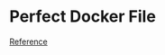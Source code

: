 # Perfect Docker File

[Reference](https://luis-sena.medium.com/creating-the-perfect-python-dockerfile-51bdec41f1c8)